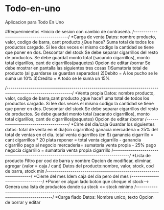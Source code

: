 # Todo-en-uno
Aplicacion para Todo En Uno

#Requerimientos
*Inicio de sesion con cambio de contraseña.
/--------------------------------------------/
*Carga de venta
  Datos: nombre producto, valor, codigo de barra, cant producto
  ¿Que hace?
  Suma total de todos los productos cargado.
  Si lee dos veces el mismo codigo la cantidad se tiene que poner en dos.
  Descontar del stock
  Se debe separar cigarrillos del resto de productos.
  Se debe guardat monto total (sacando cigarrillos), monto total cigarillos, cant de cigarrillos(paquetes)
  Opcion de editar /borrar
  Se debe mostrar en pantalla las siguientes tres cosas
    1)Sumatoria total de producto (al guardarse se guardan separados)
    2)Debito = A los pucho se le suma un 10%
    3)Credito = A todo se le suma un 15%

/---------------------------------------------------------------------------------------------------------------/
*Venta propia 
  Datos: nombre producto, valor, codigo de barra,cant producto
  ¿que hace?
  uma total de todos los productos cargado.
  Si lee dos veces el mismo codigo la cantidad se tiene que poner en dos.
  Descontar del stock
  Se debe separar cigarrillos del resto de productos.
  Se debe guardat monto total (sacando cigarrillos), monto total cigarillos, cant de cigarrillos(paquetes)
  Opcion de editar /borrar
/--------------------------------------/
*Cirre del dia/caja
  Guardar los siguientes datos:
  total de venta en el dia(sin cigarrillos)
  ganacia mercaderia = 25% del total de ventas en el dia.
  total venta cigarrillos (en $)
  ganancia cigarrillo = cant cigarrillos * 20
  plata reponer = total venta cigarrillo - ganancia cigarrillo
  pago al negocio mercaderia= sumatoria venta propia - 25% 
  pago negocia cigarrillo = sumatoria venta propia cigarrillo 
  /--------------------------------------------------------------------------------------/
  *Lista de producto
    Filtro por cod de barra y nombre
    Opcion de modificar, eliminar, agregar (valor = caja / cant)
    Datos del producto:nombre, valor, stock, cod de barra, stock min
  /----------------------------------------------------------------------/
  *Cierre del mes
    Idem caja del dia pero del mes
   /---------------------------------/
   *Poner en algun lado boton que cheque el stock--> Genera una lista de productos donde su stock <= stock minimo
   /-----------------------------------------------------------------------------------------------------------------/
   *Carga fiado
    Datos: Nombre unico, texto
    Opcion de borrar y editar
